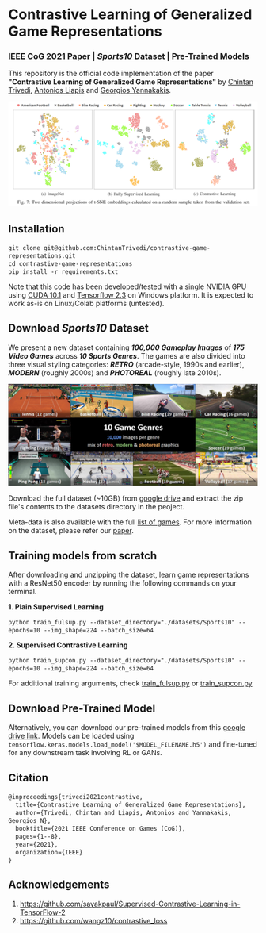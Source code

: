 # Contrastive Learning of Generalized Game Representations

### [IEEE CoG 2021 Paper]() | [*Sports10* Dataset](https://drive.google.com/drive/folders/137Byy_ngEp_dFnzKpnCK1wxyzYxnhamE?usp=sharing) | [Pre-Trained Models]()

This repository is the official code implementation of the paper **"Contrastive Learning of Generalized Game Representations"** by [Chintan Trivedi](deepgamingai.com), [Antonios Liapis](http://antoniosliapis.com/) and [Georgios Yannakakis](https://yannakakis.net/).

<img src='./imgs/t-SNE Results.png'/>


## Installation
```
git clone git@github.com:ChintanTrivedi/contrastive-game-representations.git
cd contrastive-game-representations
pip install -r requirements.txt
```
Note that this code has been developed/tested with a single NVIDIA GPU using [CUDA 10.1](https://developer.nvidia.com/cuda-10.1-download-archive-base) and [Tensorflow 2.3](https://www.tensorflow.org/install) on Windows platform. It is expected to work as-is on Linux/Colab platforms (untested).


## Download *Sports10* Dataset
We present a new dataset containing ***100,000 Gameplay Images*** of ***175 Video Games*** across ***10 Sports Genres***. The games are also divided into three visual styling categories: ***RETRO*** (arcade-style, 1990s and earlier), ***MODERN*** (roughly 2000s) and ***PHOTOREAL*** (roughly late 2010s).

<img src='./datasets/Sports10 Banner Image.png'/>

Download the full dataset (~10GB) from [google drive](https://drive.google.com/drive/folders/137Byy_ngEp_dFnzKpnCK1wxyzYxnhamE?usp=sharing) and extract the zip file's contents to the datasets directory in the peoject.

Meta-data is also available with the full [list of games](https://drive.google.com/file/d/1OywBuQjjEjxBAKFL7QzE3QRoVQVON4wO/view?usp=sharing).
For more information on the dataset, please refer our [paper]().


## Training models from scratch
After downloading and unzipping the dataset, learn game representations with a ResNet50 encoder by running the following commands on your terminal.

**1. Plain Supervised Learning**
```
python train_fulsup.py --dataset_directory="./datasets/Sports10" --epochs=10 --img_shape=224 --batch_size=64
```
**2. Supervised Contrastive Learning**
```
python train_supcon.py --dataset_directory="./datasets/Sports10" --epochs=10 --img_shape=224 --batch_size=64
```
For additional training arguments, check [train_fulsup.py](./train_fulsup.py) or [train_supcon.py](./train_supcon.py)

## Download Pre-Trained Model
Alternatively, you can download our pre-trained models from this [google drive link](). Models can be loaded using ```tensorflow.keras.models.load_model('$MODEL_FILENAME.h5')``` and fine-tuned for any downstream task involving RL or GANs.

## Citation
```
@inproceedings{trivedi2021contrastive,
  title={Contrastive Learning of Generalized Game Representations},
  author={Trivedi, Chintan and Liapis, Antonios and Yannakakis, Georgios N},
  booktitle={2021 IEEE Conference on Games (CoG)},
  pages={1--8},
  year={2021},
  organization={IEEE}
}
```

## Acknowledgements
1. https://github.com/sayakpaul/Supervised-Contrastive-Learning-in-TensorFlow-2
2. https://github.com/wangz10/contrastive_loss
